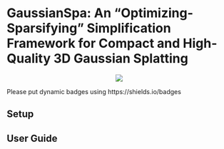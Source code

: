 # GaussianSpa: An “Optimizing-Sparsifying” Simplification Framework for Compact and High-Quality 3D Gaussian Splatting
<p align="center">
<!-- <a href="https://arxiv.org/abs/2311.17245"><img src="https://img.shields.io/badge/Arxiv-2311.17245-B31B1B.svg"></a> -->
<!-- <a href="https://youtu.be/470hul75bSM"><img src="https://img.shields.io/badge/Video-Youtube-d61c1c.svg"></a> -->
<a href="https://gaussianspa.github.io/"><img src="https://img.shields.io/badge/Project-Page-048C3D"></a>
<!-- <a href="https://github.com/gaussianspa/GaussianSpa"><img src="https://img.shields.io/github/stars/VITA-Group/LightGaussian"></a> -->
</p>
Please put dynamic badges using https://shields.io/badges

## Setup

## User Guide

